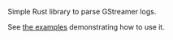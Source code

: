 Simple Rust library to parse GStreamer logs.

See [the examples](https://github.com/gdesmott/gst-log-parser/tree/master/src/bin) demonstrating how to use it.
